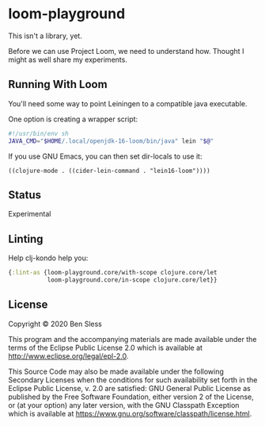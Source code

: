 # loom-playground

This isn't a library, yet.

Before we can use Project Loom, we need to understand how. Thought I
might as well share my experiments.

## Running With Loom

You'll need some way to point Leiningen to a compatible java executable.

One option is creating a wrapper script:

```sh
#!/usr/bin/env sh
JAVA_CMD="$HOME/.local/openjdk-16-loom/bin/java" lein "$@"
```

If you use GNU Emacs, you can then set dir-locals to use it:

```elisp
((clojure-mode . ((cider-lein-command . "lein16-loom"))))
```

## Status

Experimental

## Linting

Help clj-kondo help you:

```clojure
{:lint-as {loom-playground.core/with-scope clojure.core/let
           loom-playground.core/in-scope clojure.core/let}}
```

## License

Copyright © 2020 Ben Sless

This program and the accompanying materials are made available under the
terms of the Eclipse Public License 2.0 which is available at
http://www.eclipse.org/legal/epl-2.0.

This Source Code may also be made available under the following Secondary
Licenses when the conditions for such availability set forth in the Eclipse
Public License, v. 2.0 are satisfied: GNU General Public License as published by
the Free Software Foundation, either version 2 of the License, or (at your
option) any later version, with the GNU Classpath Exception which is available
at https://www.gnu.org/software/classpath/license.html.
